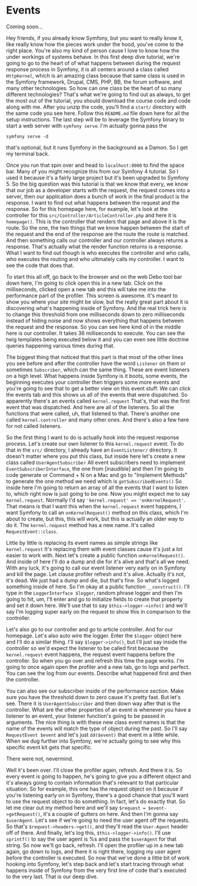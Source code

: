# Events

Coming soon...

Hey friends, if you already know Symfony, but you want to really know it, like really
know how the pieces work under the hood, you've come to the right place. You're also
my kind of person cause I love to know how the under workings of systems behave. In
this first deep dive tutorial, we're going to go to the heart of of what happens
between during the request response process in Symfony, it is all centers around a
class called `HttpKernel`, which is an amazing class because that same class is used
in the Symfony framework, Drupal, CMS, PHP, BB, the forum software, and many other
technologies. So how can one class be the heart of so many different technologies?
That's what we're going to find out as always, to get the most out of the tutorial,
you should download the course code and code along with me. After you unzip the code,
you'll find a `start/` directory with the same code you see here. Follow this `README.md`
file down here for all the setup instructions. The last step will be to
leverage the Symfony binary to start a web server with `symfony serve`. I'm actually
gonna pass the

```terminal
symfony serve -d
``` 
 
that's optional, but it runs Symfony in the background as a Damon. So I get my 
terminal back.

Once you run that spin over and head to `localhost:8000` to find the space bar.
Many of you might recognize this from our Symfony 4 tutorial. So I used it because
it's a fairly large project but it's been upgraded to Symfony 5. So the big
question was this tutorial is that we know that every, we know that our job as a
developer starts with the request, the request comes into a server, then our
application does a bunch of work in the final product is the response. I want to find
out what happens between the request and the response. So for this homepage here, for
example, let's look at the controller for this `src/Controller/ArticleController.php`
and here it is `homepage()`. This is the controller that renders that page and above it
is the route. So the one, the two things that we know happen between the start of the
request and the end of the response are the route the route is matched. And then
something calls our controller and our controller always returns a response. That's
actually what the render function returns is a response. What I want to find out
though is who executes the controller and who calls, who executes the routing and who
ultimately calls my controller. I want to see the code that does that.

To start this all off, go back to the browser and on the web Debo tool bar down here,
I'm going to click open this in a new tab. Click on the milliseconds, clicked open a
new tab and this will take me into the performance part of the profiler. This screen
is awesome. It's meant to show you where your site might be slow, but the really
great part about it is discovering what's happening inside of Symfony. And the real
trick here is to change this threshold from one milliseconds down to zero
milliseconds instead of hiding noise and now shows everything that happens between
the request and the response. So you can see here kind of in the middle here is our
controller. It takes 36 milliseconds to execute. You can see the twig templates being
executed below it and you can even see little doctrine queries happening various
times during that.

The biggest thing that noticed that this part is that most of the other lines you see
before and after the controller have the word `Listener` on them or sometimes
`Subscriber`, which can the same thing. These are event listeners on a high level. What
happens inside Symfony is it boots, some events, the beginning executes your
controller then triggers some more events and you're going to see that to get a
better view on this event stuff. We can click the events tab and this shows us all of
the events that were dispatched. So apparently there's an events called `kernel.request`
That's, that was the first event that was dispatched. And here are all of
the listeners. So all the functions that were called, uh, that listened to that.
There's another one called `kernel.controller` and many other ones. And there's
also a few here for not called listeners.

So the first thing I want to do is actually hook into the request response process.
Let's create our own listener to this `kernel.request` event. To do that in the
`src/` directory, I already have an `EventListener/` directory. It doesn't matter where
you put this class, but inside here let's create a new class called `UserAgentSubscriber`
All event subscribers need to implement `EventSubscriberInterface`, the
one from [inaudible] and then I'm going to code generate or Command + N on a Mac and
go to "Implement Methods" to generate the one method we need which is `getSubscribedEvents()`
So inside here I'm going to return an array of all the events that I want to
listen to, which right now is just going to be one. Now you might expect me to say
`kernel.request`. Normally I'd say `'kernel.request' => 'onKernelRequest'`. That means
is that I want this when the `kernel.request` event happens, I want Symfony to
call an `onKernelRequest()` method on this class, which I'm about to create, but this,
this will work, but this is actually an older way to do it. The `kernel.request`
method has a new name. It's called `RequestEvent::class`.

Little by little is replacing its event names as simple strings like `kernel.request` 
It's replacing them with event classes cause it's just a lot easier to work
with. Next let's create a public function `onKernelRequest()`. And inside of here I'll
do a dump and die for it's alive and that's all we need. With any luck, it's going to
call our event listener very early on in Symfony and kill the page. Let clause
profiler refresh and it's alive. Actually it's not, it's dead. We just had a dump and
die, but that's fine. So what's logged something inside of here. So I'm okay at a
public function `__construct()`. I'll type in the `LoggerInterface $logger`, random
phrase logger and then I'm going to hit, um, I'll enter and go to initialize fields
to create that property and set it down here. We'll use that to say
`$this->logger->info()` and we'll say I'm logging super early on the request to show this
in comparison to the controller.

Let's also go to our controller and go to article controller. And for our homepage.
Let's also auto wire the logger. Enter the `$logger` object here and I'll do a similar
thing. I'll say `$logger->info()`, but I'll just say inside the controller so we'd expect
the listener to be called first because the `kernel.request` event happens, the
request event happens before the controller. So when you go over and refresh this
time the page works. I'm going to once again open the profiler and a new tab, go to
logs and perfect. You can see the log from our events. Describe what happened first
and then the controller.

You can also see our subscriber inside of the performance section. Make sure you have
the threshold down to zero cause it's pretty fast. But let's see. There it is 
`UserAgentSubscriber` and then down way after that is the controller. What are the other
properties of an event is whenever you have a listener to an event, your listener
function's going to be passed in arguments. The nice thing is with these new class
event names is that the name of the events will match the type of object during the
past. So I'll say `RequestEvent $event` and let's just `dd($event)` that event in a little
while. When we dug further into Symfony, we're actually going to see why this
specific event kit gets that specific.

There were not, nevermind.

Well it's been over. I'll close the profiler again, refresh. And there it is. So
every event is going to happen, he's going to give you a different object and it's
always going to contain information that's relevant to that particular situation. So
for example, this one has the request object on it because if you're listening early
on in Symfony, there's a good chance that you'll want to use the request object to do
something. In fact, let's do exactly that. So let me clear out my method here and
we'll say `$request = $event->getRequest()`, it's a couple of gutters on here. And then
I'm gonna say `$userAgent`. Let's see if we're going to need the user agent off the
requests. So that's `$request->headers->get()`, and they'll read the `User-Agent` header
off of there. And finally, let's log this, `$this->logger->info()`. I'll use `sprintf()` to
say the user agent is %s and pass the `$userAgent` for that string. So now we'll
go back, refresh. I'll open the profiler up in a new tab again, go down to logs, and
there it is right there, logging my user agent before the controller is executed. So
now that we've done a little bit of work hooking into Symfony, let's step back and
let's start tracing through what happens inside of Symfony from the very first line
of code that's executed to the very last. That is our deep dive.

